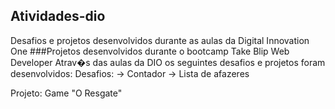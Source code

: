 ## Atividades-dio
Desafios e projetos desenvolvidos durante as aulas da Digital Innovation One
  ###Projetos desenvolvidos durante o bootcamp Take Blip Web Developer
  Atrav�s das aulas da DIO os seguintes desafios e projetos foram desenvolvidos:
  Desafios:
  -> Contador
  -> Lista de afazeres

  Projeto: Game "O Resgate"
